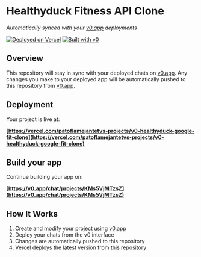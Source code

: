 # Healthyduck Fitness API Clone

*Automatically synced with your [v0.app](https://v0.app) deployments*

[![Deployed on Vercel](https://img.shields.io/badge/Deployed%20on-Vercel-black?style=for-the-badge&logo=vercel)](https://vercel.com/patoflamejantetvs-projects/v0-healthyduck-google-fit-clone)
[![Built with v0](https://img.shields.io/badge/Built%20with-v0.app-black?style=for-the-badge)](https://v0.app/chat/projects/KMs5VjMTzsZ)

## Overview

This repository will stay in sync with your deployed chats on [v0.app](https://v0.app).
Any changes you make to your deployed app will be automatically pushed to this repository from [v0.app](https://v0.app).

## Deployment

Your project is live at:

**[https://vercel.com/patoflamejantetvs-projects/v0-healthyduck-google-fit-clone](https://vercel.com/patoflamejantetvs-projects/v0-healthyduck-google-fit-clone)**

## Build your app

Continue building your app on:

**[https://v0.app/chat/projects/KMs5VjMTzsZ](https://v0.app/chat/projects/KMs5VjMTzsZ)**

## How It Works

1. Create and modify your project using [v0.app](https://v0.app)
2. Deploy your chats from the v0 interface
3. Changes are automatically pushed to this repository
4. Vercel deploys the latest version from this repository
